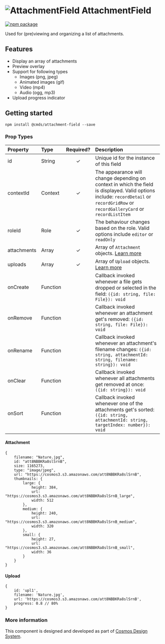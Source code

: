 # ![AttachmentField](https://user-images.githubusercontent.com/44801418/48063098-93a3f380-e1f6-11e8-95ef-5a9d39ef96ae.png) AttachmentField

[![npm package][npm-badge]][npm]

Used for (pre)viewing and organizing a list of attachments.

## Features

- Display an array of attachments
- Preview overlay
- Support for following types
    - Images (png, jpeg)
    - Animated images (gif)
    - Video (mp4)
    - Audio (ogg, mp3)
- Upload progress indicator

## Getting started

````
npm install @cmds/attachment-field --save
````

### Prop Types

| Property | Type | Required? | Description |
|:---|:---|:---:|:---|
| id | String | ✓ | Unique id for the instance of this field |
| contextId | Context | ✓ | The appearance will change depending on context in which the field is displayed. Valid options include: `recordDetail` or `recordGridRow` or `recordGalleryCard` or `recordListItem` |
| roleId | Role | ✓ | The behaviour changes based on the role. Valid options include `editor` or `readOnly` |
| attachments | Array | ✓ | Array of `Attachment` objects. [Learn more](#attachment) |
| uploads | Array | ✓ | Array of `Upload` objects. [Learn more](#upload) |
| onCreate | Function |  | Callback invoked whenever a file gets dropped or selected in the field: `({id: string, file: File}): void` |
| onRemove | Function |  | Callback invoked whenever an attachment get's removed: `({id: string, file: File}): void` |
| onRename | Function |  | Callback invoked whenever an attachment's filename changes: `({id: string, attachmentId: string, filename: string}): void` |
| onClear | Function |  | Callback invoked whenever all attachments get removed at once: `({id: string}): void` |
| onSort | Function |  | Callback invoked whenever one of the attachments get's sorted: `({id: string, attachmentId: string, targetIndex: number}): void` |

#### Attachment

```
{
    filename: "Nature.jpg",
    id: "att8NBBKRa8slSrnB",
    size: 1165273,
    type: "image/jpeg",
    url: "https://cosmos3.s3.amazonaws.com/att8NBBKRa8slSrnB",
    thumbnails: {
        large: {
            height: 384,
            url: "https://cosmos3.s3.amazonaws.com/att8NBBKRa8slSrnB_large",
            width: 512
        },
        medium: {
            height: 240,
            url: "https://cosmos3.s3.amazonaws.com/att8NBBKRa8slSrnB_medium",
            width: 320
        },
        small: {
            height: 27,
            url: "https://cosmos3.s3.amazonaws.com/att8NBBKRa8slSrnB_small",
            width: 36
        }
    }
}
```

#### Upload

```
{
    id: 'upl1',
    filename: 'Nature.jpg',
    url: 'https://cosmos3.s3.amazonaws.com/att8NBBKRa8slSrnB',
    progress: 0.8 // 80%
}

```


### More information

This component is designed and developed as part of [Cosmos Design System][cmds]. 

[cmds]: https://github.com/entercosmos/cosmos
[npm-badge]: https://img.shields.io/npm/v/@cmds/attachment-field.svg
[npm]: https://www.npmjs.com/package/@cmds/attachment-field